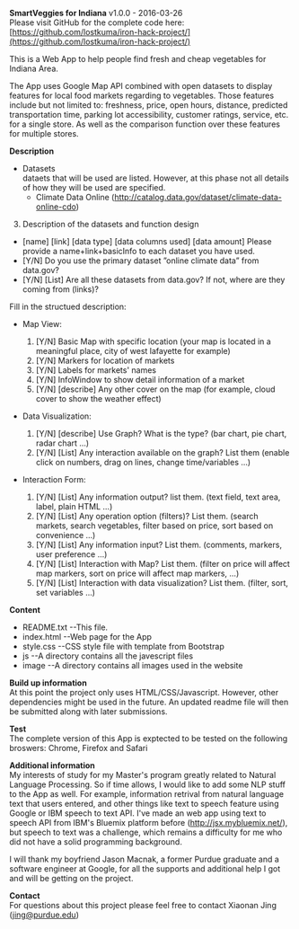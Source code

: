 **SmartVeggies for Indiana** v1.0.0 - 2016-03-26  
Please visit GitHub for the complete code here: [https://github.com/lostkuma/iron-hack-project/](https://github.com/lostkuma/iron-hack-project/)  

This is a Web App to help people find fresh and cheap vegetables for Indiana Area.  

The App uses Google Map API combined with open datasets to display features for local food markets regarding to vegetables.
Those features include but not limited to: freshness, price, open hours, distance, predicted transportation time, parking lot accessibility, customer ratings, service, etc. for a single store. As well as the comparison function over these features for multiple stores.  

**Description**  
* Datasets  
dataets that will be used are listed. However, at this phase not all details of how they will be used are specified.
	* Climate Data Online (http://catalog.data.gov/dataset/climate-data-online-cdo)
	
3. Description of the datasets and function design
 * [name] [link] [data type] [data columns used] [data amount] Please provide a name+link+basicInfo to each dataset you have used.
 * [Y/N] Do you use the primary dataset ”online climate data” from data.gov? 
 * [Y/N] [List] Are all these datasets from data.gov? If not, where are they coming from (links)?

  Fill in the structued description:
 * Map View:
	1. [Y/N] Basic Map with specific location (your map is located in a meaningful place, city of west lafayette for example)
	2. [Y/N] Markers for location of markets
	3. [Y/N] Labels for markets' names
	4. [Y/N] InfoWindow to show detail information of a market
	5. [Y/N] [describe] Any other cover on the map (for example, cloud cover to show the weather effect)

 * Data Visualization:
	1. [Y/N] [describe] Use Graph? What is the type? (bar chart, pie chart, radar chart ...)
	2. [Y/N] [List] Any interaction available on the graph? List them (enable click on numbers, drag on lines, change time/variables ...)
	
 * Interaction Form:
	1. [Y/N] [List] Any information output? list them. (text field, text area, label, plain HTML ...)
	2. [Y/N] [List] Any operation option (filters)? List them. (search markets, search vegetables, filter based on price, sort based on convenience ...)
	3. [Y/N] [List] Any information input? List them. (comments, markers, user preference ...)
	4. [Y/N] [List] Interaction with Map? List them. (filter on price will affect map markers, sort on price will affect map markers, ...)
	5. [Y/N] [List] Interaction with data visualization? List them. (filter, sort, set variables ...)

**Content**  
* README.txt  --This file.  
* index.html  --Web page for the App  
* style.css  --CSS style file with template from Bootstrap  
* js  --A directory contains all the javescript files  
* image  --A directory contains all images used in the website  
  
**Build up information**  
At this point the project only uses HTML/CSS/Javascript. However, other dependencies might be used in the future. An updated readme file will then be submitted along with later submissions.

**Test**  
The complete version of this App is exptected to be tested on the following broswers: Chrome, Firefox and Safari

**Additional information**  
My interests of study for my Master's program greatly related to Natural Language Processing. So if time allows, I would like to add some NLP stuff to the App as well. For example, information retrival from natural language text that users entered, and other things like text to speech feature using Google or IBM speech to text API. I've made an web app using text to speech API from IBM's Bluemix platform before (http://jsx.mybluemix.net/), but speech to text was a challenge, which remains a difficulty for me who did not have a solid programming background.  

I will thank my boyfriend Jason Macnak, a former Purdue graduate and a software engineer at Google, for all the supports and additional help I got and will be getting on the project.  

**Contact**  
For questions about this project please feel free to contact Xiaonan Jing (jing@purdue.edu)
